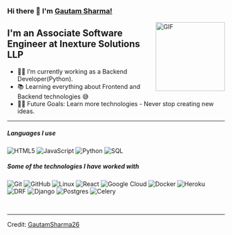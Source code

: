 ### Hi there 👋 I'm [Gautam Sharma!](https://github.com/GautamSharma26)

<img align="right" alt="GIF" height="160px" src="https://media.giphy.com/media/Ah3zHH7hvsSB2/giphy.gif" />

## I'm an Associate Software Engineer at Inexture Solutions LLP

- 👨‍💻 I’m currently working as a Backend Developer(Python).
- 📚 Learning everything about Frontend and Backend technologies 😅
- 💪🏼 Future Goals: Learn more technologies - Never stop creating new ideas.

---

##### Languages I use

![HTML5](https://img.shields.io/badge/-HTML5-000000?style=flat&logo=html5)
![JavaScript](https://img.shields.io/badge/-JavaScript-000000?style=flat&logo=javascript)
![Python](https://img.shields.io/badge/-Python-000000?style=flat&logo=python)
![SQL](https://img.shields.io/badge/-SQL-000000?style=flat&logo=postgresql)
##### Some of the technologies I have worked with

![Git](https://img.shields.io/badge/-Git-222222?style=flat&logo=git&logoColor=F05032)
![GitHub](https://img.shields.io/badge/-GitHub-222222?style=flat&logo=github&logoColor=181717)
![Linux](https://img.shields.io/badge/-Linux-222222?style=flat&logo=linux&logoColor=FCC624)
![React](https://img.shields.io/badge/-React-222222?style=flat&logo=React&logoColor=61DAFB)
![Google Cloud](https://img.shields.io/badge/Google%20Cloud-black?style=flat-square&logo=google-cloud)
![Docker](https://img.shields.io/badge/-Docker-black?style=flat-square&logo=docker)
![Heroku](https://img.shields.io/badge/-Heroku-222222?style=flat-square&logo=heroku)
![DRF](https://img.shields.io/badge/DjangoRestFramework-DjangoRestFramework-lightgrey/logo=django)
![Django](https://img.shields.io/badge/Django-Django-lightgrey/logo=django)
![Postgres](https://img.shields.io/badge/Postgres-postgres-lightgrey/logo=postgresql)
![Celery](https://img.shields.io/badge/Celery-djangocelery-lightgrey/logo=django)

<br/>

---

Credit: [GautamSharma26](https://github.com/GautamSharma26)
